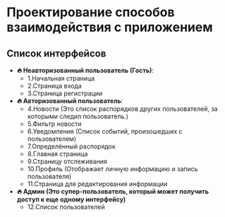 # Проектирование способов взаимодействия с приложением

## Список интерфейсов 

- **🔥 Неавторизованный пользователь (Гость)**:
   -  1.Начальная страница
    -  2.Страница входа
    -  3.Страница регистрации
- **🔥 Авторизованный пользователь**:
    -  4.Новости (Это список распорядков других пользователей, за которыми следил пользователь.)
    -  5.Фильтр новости
    -  6.Уведомления (Список событий, произошедших с пользователем)
    -  7.Определённый распорядок
    -  8.Главная страница
    -  9.Страницу отслеживания
    -  10.Профиль (Отображает личную информацию и запись пользователя)
    -  11.Страница для редактирования информации
- **🔥 Админ (Это супер-пользователь, который может получить доступ к еще одному интерфейсу)**
    - 12.Список пользователей

## 